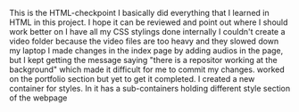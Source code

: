 This is the HTML-checkpoint
I basically did everything that I learned in HTML in this project.
I hope it can be reviewed and point out where I should work better on
I have all my CSS stylings done internally
I couldn't create a video folder because the video files are too heavy and they slowed down my laptop
I made changes in the index page by adding audios in the page, but I kept getting the message saying "there is a repositor working at the background" which made it difficult for me to commit my changes.
worked on the portfolio section but yet to get it completed.
I created a new container for styles. In it has a sub-containers holding different style section of the webpage
